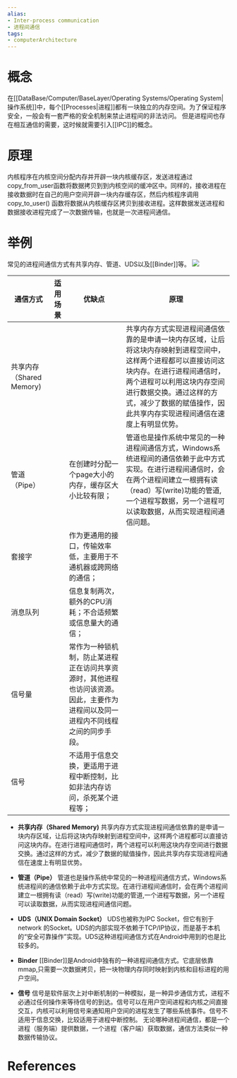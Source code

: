 ```yaml
---
alias:
- Inter-process communication
- 进程间通信
tags:
- computerArchitecture 
---
```

# 概念
在[[DataBase/Computer/BaseLayer/Operating Systems/Operating System|操作系统]]中，每个[[Processes|进程]]都有一块独立的内存空间。为了保证程序安全，一般会有一套严格的安全机制来禁止进程间的非法访问。
但是进程间也存在相互通信的需要，这时候就需要引入[[IPC]]的概念。
# 原理
内核程序在内核空间分配内存并开辟一块内核缓存区，发送进程通过copy_from_user函数将数据拷贝到到内核空间的缓冲区中。同样的，接收进程在接收数据时在自己的用户空间开辟一块内存缓存区，然后内核程序调用 copy_to_user() 函数将数据从内核缓存区拷贝到接收进程。这样数据发送进程和数据接收进程完成了一次数据传输，也就是一次进程间通信。

# 举例
常见的进程间通信方式有共享内存、管道、UDS以及[[Binder]]等。
![](https://img-blog.csdnimg.cn/img_convert/c2640106de695422cdf67b587667fd4b.png)

| **通信方式**             | **适用场景** | **优缺点**                                                                                                                       | **原理**                                                                                                                                                                                                                                                                   |
| ------------------------ | ------------ | -------------------------------------------------------------------------------------------------------------------------------- | -------------------------------------------------------------------------------------------------------------------------------------------------------------------------------------------------------------------------------------------------------------------------- |
| 共享内存（Shared Memory) |              |                                                                                                                                  | 共享内存方式实现进程间通信依靠的是申请一块内存区域，让后将这块内存映射到进程空间中，这样两个进程都可以直接访问这块内存。在进行进程间通信时，两个进程可以利用这块内存空间进行数据交换。通过这样的方式，减少了数据的赋值操作，因此共享内存实现进程间通信在速度上有明显优势。 |
| 管道（Pipe）             |              | 在创建时分配一个page大小的内存，缓存区大小比较有限；                                                                             | 管道也是操作系统中常见的一种进程间通信方式，Windows系统进程间的通信依赖于此中方式实现。在进行进程间通信时，会在两个进程间建立一根拥有读（read）写(write)功能的管道,一个进程写数据，另一个进程可以读取数据，从而实现进程间通信问题。                                        |
| 套接字                   |              | 作为更通用的接口，传输效率低，主要用于不通机器或跨网络的通信；                                                                   |                                                                                                                                                                                                                                                                            |
| 消息队列                 |              | 信息复制两次，额外的CPU消耗；不合适频繁或信息量大的通信；                                                                        |                                                                                                                                                                                                                                                                            |
| 信号量                   |              | 常作为一种锁机制，防止某进程正在访问共享资源时，其他进程也访问该资源。因此，主要作为进程间以及同一进程内不同线程之间的同步手段。 |                                                                                                                                                                                                                                                                            |
| 信号                     |              | 不适用于信息交换，更适用于进程中断控制，比如非法内存访问，杀死某个进程等；                                                                                                                                 |                                                                                                                                                                                                                                                                            |

-   **共享内存（Shared Memory)** 共享内存方式实现进程间通信依靠的是申请一块内存区域，让后将这块内存映射到进程空间中，这样两个进程都可以直接访问这块内存。在进行进程间通信时，两个进程可以利用这块内存空间进行数据交换。通过这样的方式，减少了数据的赋值操作，因此共享内存实现进程间通信在速度上有明显优势。
    
-   **管道（Pipe）** 管道也是操作系统中常见的一种进程间通信方式，Windows系统进程间的通信依赖于此中方式实现。在进行进程间通信时，会在两个进程间建立一根拥有读（read）写(write)功能的管道,一个进程写数据，另一个进程可以读取数据，从而实现进程间通信问题。
    
-   **UDS（UNIX Domain Socket）** UDS也被称为IPC Socket，但它有别于network 的Socket。UDS的内部实现不依赖于TCP/IP协议，而是基于本机的“安全可靠操作”实现。UDS这种进程间通信方式在Android中用到的也是比较多的。
    
-   **Binder** [[Binder]]是Android中独有的一种进程间通信方式。它底层依靠mmap,只需要一次数据拷贝，把一块物理内存同时映射到内核和目标进程的用户空间。
- **信号** 信号是软件层次上对中断机制的一种模拟，是一种异步通信方式，进程不必通过任何操作来等待信号的到达。信号可以在用户空间进程和内核之间直接交互，内核可以利用信号来通知用户空间的进程发生了哪些系统事件。信号不适用于信息交换，比较适用于进程中断控制。
无论哪种进程间通信，都是一个进程（服务端）提供数据，一个进程（客户端）获取数据，通信方法类似一种数据传输协议。

# References 

